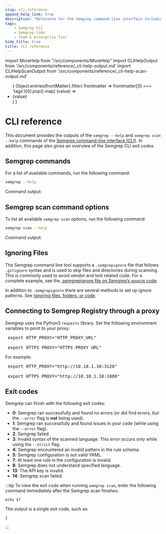 ```yaml
---
slug: cli-reference
append_help_link: true
description: "Reference for the Semgrep command-line interface including options and exit code behavior."
tags:
    - Semgrep CLI
    - Semgrep Code
    - Team & Enterprise Tier
hide_title: true
title: CLI reference
---
```


import MoreHelp from "/src/components/MoreHelp"
import CLIHelpOutput from '/src/components/reference/_cli-help-output.md'
import CLIHelpScanOutput from '/src/components/reference/_cli-help-scan-output.md'

<ul id="tag__badge-list">
{
Object.entries(frontMatter).filter(
    frontmatter => frontmatter[0] === 'tags')[0].pop().map(
    (value) => <li class='tag__badge-item'>{value}</li> )
}
</ul>

# CLI reference

This document provides the outputs of the `semgrep --help` and `semgrep scan --help` commands of the [Semgrep command-line interface (CLI)](https://github.com/semgrep/semgrep). In addition, this page also gives an overview of the Semgrep CLI exit codes.

## Semgrep commands

For a list of available commands, run the following command:

```bash
semgrep --help
```

Command output:

<CLIHelpOutput />

## Semgrep scan command options

To list all available `semgrep scan` options, run the following command:

```bash
semgrep scan --help
```

Command output:

<CLIHelpScanOutput />

## Ignoring Files

The Semgrep command line tool supports a `.semgrepignore` file that follows `.gitignore` syntax and is used to skip files and directories during scanning. This is commonly used to avoid vendor and test related code. For a complete example, see the [.semgrepignore file on Semgrep’s source code](https://github.com/semgrep/semgrep/blob/develop/.semgrepignore).

In addition to `.semgrepignore` there are several methods to set up ignore patterns. See [Ignoring files, folders, or code](/ignoring-files-folders-code).

## Connecting to Semgrep Registry through a proxy

Semgrep uses the Python3 `requests` library. Set the following environment variables to point to your proxy:

<pre>
 export HTTP_PROXY="<span className="placeholder">HTTP_PROXY_URL</span>"<br />
 export HTTPS_PROXY="<span className="placeholder">HTTPS_PROXY_URL</span>"
</pre>

For example:

<pre>
 export HTTP_PROXY="http://10.10.1.10:3128" <br />
 export HTTPS_PROXY="http://10.10.1.10:1080"
</pre>

## Exit codes

<!-- Source code reference - the exit codes are located in the Semgrep repository - https://github.com/semgrep/semgrep/blob/develop/cli/src/semgrep/error.py. -->

Semgrep can finish with the following exit codes:

- **0**: Semgrep ran successfully and found no errors (or did find errors, but the `--error` flag is **not** being used).
- **1**: Semgrep ran successfully and found issues in your code (while using the `--error` flag).
- **2**: Semgrep failed.
- **3**: Invalid syntax of the scanned language. This error occurs only while using the `--strict` flag.
- **4**: Semgrep encountered an invalid pattern in the rule schema.
- **5**: Semgrep configuration is not valid YAML.
- **7**: At least one rule in the configuration is invalid.
- **8**: Semgrep does not understand specified language.
- **13**: The API key is invalid.
- **14**: Semgrep scan failed.

:::tip
To view the exit code when running `semgrep scan`, enter the following command immediately after the Semgrep scan finishes:
```console
echo $?
```
The output is a single exit code, such as:
```console
1
```
:::
<!-- REMOVED STATUSES (NOT USED ANYMORE)
- 4: Semgrep encountered an invalid pattern.
- 6: Rule with `pattern-where-python` found but `--dangerously-allow-arbitrary-code-execution-from-rules` was not set. See `--dangerously-allow-arbitrary-code-execution-from-rules`. (Note: `pattern-where-python` is no longer supported in Semgrep, so this applies only to legacy Semgrep versions).
- 9: Semgrep exceeded match timeout. See `--timeout`.
- 10: Semgrep exceeded maximum memory while matching. See `--max-memory`.
- 11: Semgrep encountered a lexical error when running rule on a file.
- 12: Semgrep found too many matches.
-->

<MoreHelp />
